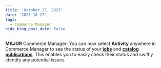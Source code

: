 ```yaml
---
title: 'October 27, 2023'
date: '2023-10-27'
tags:
  - Commerce Manager
hide_blog_post_date: false
---
```


**MAJOR** Commerce Manager: You can now select **Activity** anywhere in Commerce Manager to see the status of your **[jobs](https://elasticpath.dev/docs/pxm/jobs-api/jobs)** and **[catalog publications](https://elasticpath.dev/docs/pxm/catalogs/catalogs-cm/publishing-catalogs#viewing-catalog-publications-status)**. This enables you to easily check their status and swiftly identify any potential issues.
